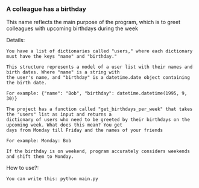### A colleague has a birthday

This name reflects the main purpose of the program, which is to greet colleagues with upcoming birthdays during the week

Details:

    You have a list of dictionaries called "users," where each dictionary must have the keys "name" and "birthday."

    This structure represents a model of a user list with their names and birth dates. Where "name" is a string with 
    the user's name, and "birthday" is a datetime.date object containing the birth date.

    For example: {"name": "Bob", "birthday": datetime.datetime(1995, 9, 30)}

    The project has a function called "get_birthdays_per_week" that takes the "users" list as input and returns a 
    dictionary of users who need to be greeted by their birthdays on the upcoming week. What does this mean? You get 
    days from Monday till Friday and the names of your friends

    For example: Monday: Bob

    If the birthday is on weekend, program accurately considers weekends and shift them to Monday.

How to use?:

    You can write this: python main.py
